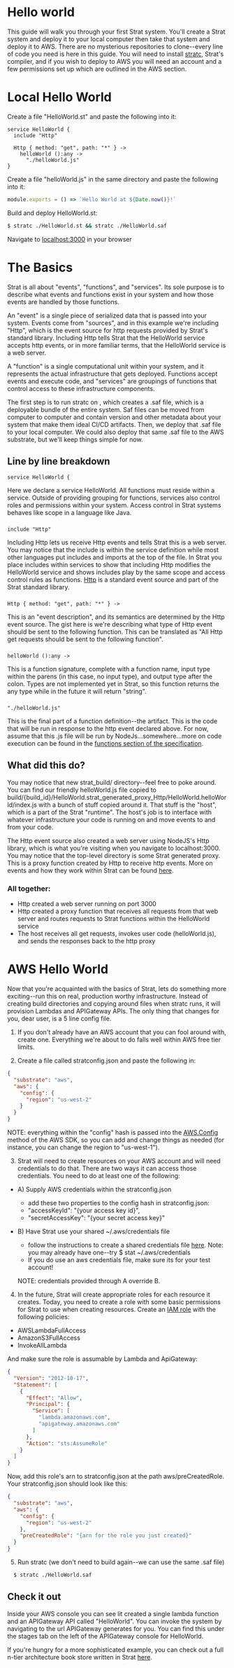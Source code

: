 # Hello world

This guide will walk you through your first Strat system.  You'll create a Strat system and deploy it to your local computer then take that system and deploy it to AWS.  There are no mysterious repositories to clone--every line of code you need is here in this guide.  You will need to install [stratc]("https://lit.build/Guides/Getting%20Started"), Strat's compiler, and if you wish to deploy to AWS you will need an account and a few permissions set up which are outlined in the AWS section.

# Local Hello World

Create a file "HelloWorld.st" and paste the following into it:

```strat
service HelloWorld {
  include "Http"

  Http { method: "get", path: "*" } ->
    helloWorld ():any ->
      "./helloWorld.js"
}
```

Create a file "helloWorld.js" in the same directory and paste the following into it:

```javascript
module.exports = () => `Hello World at ${Date.now()}!`
```

Build and deploy HelloWorld.st:

```bash
$ stratc ./HelloWorld.st && stratc ./HelloWorld.saf
```

Navigate to [localhost:3000](http://localhost:3000) in your browser


# The Basics

Strat is all about "events", "functions", and "services".  Its sole purpose is to describe what events and functions exist in your system and how those events are handled by those functions.

An "event" is a single piece of serialized data that is passed into your system.  Events come from "sources", and in this example we're including "Http", which is the event source for http requests provided by Strat's standard library.  Including Http tells Strat that the HelloWorld service accepts http events, or in more familiar terms, that the HelloWorld service is a web server.

A "function" is a single computational unit within your system, and it represents the actual infrastructure that gets deployed.  Functions accept events and execute code, and "services" are groupings of functions that control access to these infrastructure components.

The first step is to run stratc on , which creates a .saf file, which is a deployable bundle of the entire system.  Saf files can be moved from computer to computer and contain version and other metadata about your system that make them ideal CI/CD artifacts.  Then, we deploy that .saf file to your local computer.  We could also deploy that same .saf file to the AWS substrate, but we'll keep things simple for now.

## Line by line breakdown
```
service HelloWorld {
```
Here we declare a service HelloWorld.  All functions must reside within a service.  Outside of providing grouping for functions, services also control roles and permissions within your system.  Access control in Strat systems behaves like scope in a language like Java.

### 
```
include "Http"
```
Including Http lets us receive Http events and tells Strat this is a web server.  You may notice that the include is within the service definition while most other languages put includes and imports at the top of the file.  In Strat you place includes within services to show that including Http modifies the HelloWorld service and shows includes play by the same scope and access control rules as functions.  [Http](https://lit.build/Sources/Http) is a standard event source and part of the Strat standard library.

### 
```
Http { method: "get", path: "*" } ->
```
This is an "event description", and its semantics are determined by the Http event source.  The gist here is we're describing what type of Http event should be sent to the following function.  This can be translated as "All Http get requests should be sent to the following function".

### 
```
helloWorld ():any ->
```
This is a function signature, complete with a function name, input type within the parens (in this case, no input type), and output type after the colon.  Types are not implemented yet in Strat, so this function returns the any type while in the future it will return "string".

### 
```
"./helloWorld.js"
```
This is the final part of a function definition--the artifact.  This is the code that will be run in response to the http event declared above.  For now, assume that this .js file will be run by NodeJs...somewhere...more on code execution can be found in the [functions section of the specification]("https://lit.build/Specification/Functions").


## What did this do?

You may notice that new strat_build/ directory--feel free to poke around.  You can find our friendly helloWorld.js file copied to build/{build_id}/HelloWorld.strat_generated_proxy_Http/HelloWorld.helloWorld/index.js with a bunch of stuff copied around it.  That stuff is the "host", which is a part of the Strat "runtime".  The host's job is to interface with whatever infrastructure your code is running on and move events to and from your code.

The Http event source also created a web server using NodeJS's Http library, which is what you're visiting when you navigate to localhost:3000.  You may notice that the top-level directory is some Strat generated proxy.  This is a proxy function created by Http to receive http events.  More on events and how they work within Strat can be found [here](https://lit.build/User%20Guide/Writing%20Custom%20Sources).

### All together:
  - Http created a web server running on port 3000
  - Http created a proxy function that receives all requests from that web server and routes requests to Strat functions within the HelloWorld service
  - The host receives all get requests, invokes user code (helloWorld.js), and sends the responses back to the http proxy

# AWS Hello World

Now that you're acquainted with the basics of Strat, lets do something more exciting--run this on real, production worthy infrastructure.  Instead of creating build directories and copying around files when stratc runs, it will provision Lambdas and APIGateway APIs.  The only thing that changes for you, dear user, is a 5 line config file.

1) If you don't already have an AWS account that you can fool around with, create one.  Everything we're about to do falls well within AWS free tier limits.

2) Create a file called stratconfig.json and paste the following in:

```json
{
  "substrate": "aws",
  "aws": {
    "config": {
      "region": "us-west-2"
    }
  }
}

```
NOTE: everything within the "config" hash is passed into the [AWS.Config](https://docs.aws.amazon.com/AWSJavaScriptSDK/latest/AWS/Config.html) method of the AWS SDK, so you can add and change things as needed (for instance, you can change the region to "us-west-1").

3) Strat will need to create resources on your AWS account and will need credentials to do that.  There are two ways it can access those credentials.  You need to do at least one of the following:

  + A) Supply AWS credentials within the stratconfig.json
    - add these two properties to the config hash in stratconfig.json:
    - "accessKeyId": "{your access key id}",
    - "secretAccessKey": "{your secret access key}"

  + B) Have Strat use your shared ~/.aws/credentials file
    - follow the instructions to create a shared credentials file [here](https://docs.aws.amazon.com/sdk-for-javascript/v2/developer-guide/loading-node-credentials-shared.html).  Note: you may already have one--try $ stat ~/.aws/credentials
    - If you do use an aws credentials file, make sure its for your test account!

    NOTE: credentials provided through A override B.

4) In the future, Strat will create appropriate roles for each resource it creates.  Today, you need to create a role with some basic permissions for Strat to use when creating resources.  Create an [IAM role](https://aws.amazon.com/iam/) with the following policies:

  + AWSLambdaFullAccess
  + AmazonS3FullAccess
  + InvokeAllLambda

And make sure the role is assumable by Lambda and ApiGateway:
```json
{
  "Version": "2012-10-17",
  "Statement": [
    {
      "Effect": "Allow",
      "Principal": {
        "Service": [
          "lambda.amazonaws.com",
          "apigateway.amazonaws.com"
        ]
      },
      "Action": "sts:AssumeRole"
    }
  ]
}
```

Now, add this role's arn to stratconfig.json at the path aws/preCreatedRole.  Your stratconfig.json should look like this:

```json
{
  "substrate": "aws",
  "aws": {
    "config": {
      "region": "us-west-2"
    },
    "preCreatedRole": "{arn for the role you just created}"
  }
}
```

5) Run stratc (we don't need to build again--we can use the same .saf file)

```bash
  $ stratc ./HelloWorld.saf
```

## Check it out

Inside your AWS console you can see lit created a single lambda function and an APIGateway API called "HelloWorld".  You can invoke the system by navigating to the url APIGateway generates for you.  You can find this under the stages tab on the left of the APIGateway console for HelloWorld.

If you're hungry for a more sophisticated example, you can check out a full n-tier architecture book store written in Strat [here](https://github.com/CaptainCharlieGreen/lit_demo).

